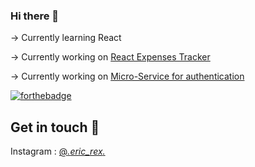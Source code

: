 ### Hi there 👋

-> Currently learning React

-> Currently working on [React Expenses Tracker](https://github.com/ericraymundrex/Expenses_Tracker)

-> Currently working on [Micro-Service for authentication](https://github.com/ericraymundrex/React_user_autentication_API)

[![forthebadge](https://forthebadge.com/images/badges/contains-cat-gifs.svg)]()

## Get in touch 💭

Instagram : [@_._eric_rex_._](https://www.instagram.com/_._eric_rex_._/)
